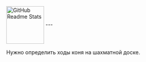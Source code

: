
<img width="100px" src="https://images.app.goo.gl/kVNtnDesLAvtd7aH6" align="center" alt="GitHub Readme Stats" />
---

Нужно определить ходы коня на шахматной доске.

